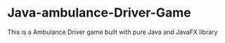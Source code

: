 # Java-ambulance-Driver-Game
 This is a Ambulance Driver game built with pure Java and JavaFX library
